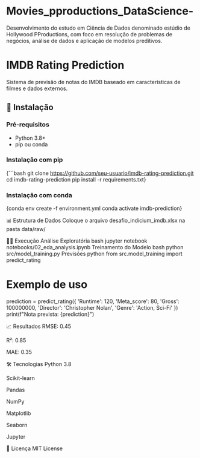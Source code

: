 # Movies_pproductions_DataScience-
Desenvolvimento do estudo em Ciência de Dados denominado estúdio de Hollywood PProductions, com foco em resolução de problemas de negócios, análise de dados e aplicação de modelos preditivos.

# IMDB Rating Prediction
Sistema de previsão de notas do IMDB baseado em características de filmes e dados externos.

## 🚀 Instalação

### Pré-requisitos
- Python 3.8+
- pip ou conda

### Instalação com pip
{```bash
git clone https://github.com/seu-usuario/imdb-rating-prediction.git
cd imdb-rating-prediction
pip install -r requirements.txt}

### Instalação com conda
{conda env create -f environment.yml
conda activate imdb-prediction}

📊 Estrutura de Dados
Coloque o arquivo desafio_indicium_imdb.xlsx na pasta data/raw/

🏃‍♂️ Execução
Análise Exploratória
bash
jupyter notebook notebooks/02_eda_analysis.ipynb
Treinamento do Modelo
bash
python src/model_training.py
Previsões
python
from src.model_training import predict_rating

# Exemplo de uso
prediction = predict_rating({
    'Runtime': 120,
    'Meta_score': 80,
    'Gross': 100000000,
    'Director': 'Christopher Nolan',
    'Genre': 'Action, Sci-Fi'
})
print(f"Nota prevista: {prediction}")

📈 Resultados
RMSE: 0.45

R²: 0.85

MAE: 0.35

🛠️ Tecnologias
Python 3.8

Scikit-learn

Pandas

NumPy

Matplotlib

Seaborn

Jupyter

📝 Licença
MIT License

